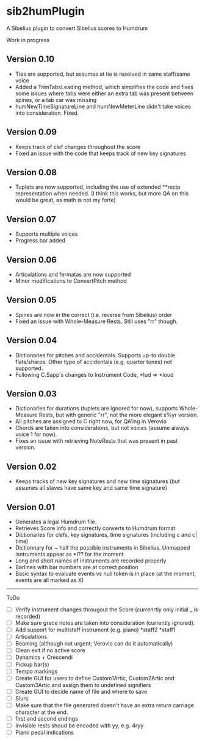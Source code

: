 # sib2humPlugin
A Sibelius plugin to convert Sibelius scores to Humdrum

Work in progress

## Version 0.10
* Ties are supported, but assumes at tie is resolved in same staff/same voice
* Added a TrimTabsLeading method, which simplifies the code and fixes some issues where tabs were either an extra tab was present between spines, or a tab car was missing
* humNewTimeSignatureLine and humNewMeterLine didn't take voices into consideration. Fixed.

## Version 0.09
* Keeps track of clef changes throughout the score
* Fixed an issue with the code that keeps track of new key signatures

## Version 0.08
* Tuplets are now supported, including the use of extended \*\*recip representation when needed. (I think this works, but more QA on this would be great, as math is not my forte) 

## Version 0.07
* Supports multiple voices
* Progress bar added

## Version 0.06
* Articulations and fermatas are now supported
* Minor modifications to ConvertPitch method

## Version 0.05
* Spines are now in the correct (i.e. reverse from Sibelius) order
* Fixed an issue with Whole-Measure Rests. Still uses "rr" though.

## Version 0.04
* Dictionaries for pitches and accidentals. Supports up-to double flats/sharps. Other type of accidentals (e.g. quarter tones) not supported.
* Following C.Sapp's changes to Instrument Code, \*Iud   => \*Ioud

## Version 0.03

* Dictionaries for durations (tuplets are ignored for now), supports Whole-Measure Rests, but with generic "rr", not the more elegant x%yr version.
* All pitches are assigned to C right now, for QA'ing in Verovio
* Chords are taken into considerations, but not voices (assume always voice 1 for now).
* Fixes an issue with retrieving NoteRests that was present in past version.

## Version 0.02

* Keeps tracks of new key signatures and new time signatures (but assumes all staves have same key and same time signature)

## Version 0.01

 * Generates a legal Humdrum file.
 * Retrieves Score info and correctly converts to Humdrum format
 * Dictionaries for clefs, key signatures, time signatures (including c and c| time)
 * Dictionnary for ~ half the possible instruments in Sibelius. Unmapped isntruments appear as \*I?? for the moment
 * Long and short names of instruments are recorded properly
 * Barlines with bar numbers are at correct position
 * Basic syntax to evaluate events vs null token is in place (at the moment, events are all marked as X)

----------------------------------------------------

ToDo
- [ ] Verify instrument changes througout the Score (currenrtly only initial _ is recorded)
- [ ] Make sure grace notes are taken into consideration (currently ignored).
- [ ] Add support for multistaff instrument (e.g. piano) \*staff2	\*staff1 
- [ ] Articulations
- [ ] Beaming (although not urgent; Verovio can do it automatically)
- [ ] Clean exit if no active score
- [ ] Dynamics + Crescendi
- [ ] Pickup bar(s)
- [ ] Tempo markings
- [ ] Create GUI for users to define Custom1Artic, Custom2Artic and Custom3Artic and assign them to undefined signifiers
- [ ] Create GUI to decide name of file and where to save
- [ ] Slurs
- [ ] Make sure that the file generated doesn't have an extra return carriage character at the end.
- [ ] first and second endings
- [ ] Invisible rests shoud be encoded with yy, e.g. 4ryy
- [ ] Piano pedal indications
